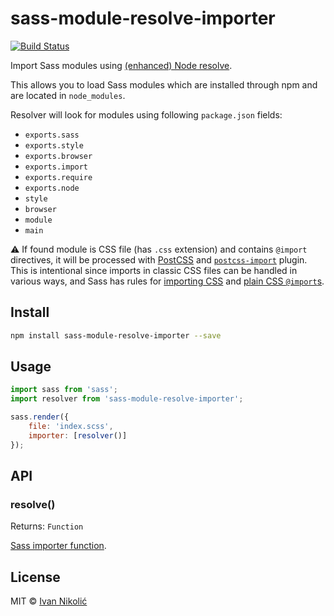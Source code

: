 # sass-module-resolve-importer

[![Build Status][ci-img]][ci]

Import Sass modules using
[(enhanced) Node resolve](https://github.com/webpack/enhanced-resolve).

This allows you to load Sass modules which are installed through npm and are
located in `node_modules`.

Resolver will look for modules using following `package.json` fields:

-   `exports.sass`
-   `exports.style`
-   `exports.browser`
-   `exports.import`
-   `exports.require`
-   `exports.node`
-   `style`
-   `browser`
-   `module`
-   `main`

⚠️ If found module is CSS file (has `.css` extension) and contains `@import`
directives, it will be processed with [PostCSS](https://postcss.org/) and
[`postcss-import`](https://github.com/postcss/postcss-import) plugin. This is
intentional since imports in classic CSS files can be handled in various ways,
and Sass has rules for
[importing CSS](https://sass-lang.com/documentation/at-rules/import#importing-css)
and
[plain CSS `@import`s](https://sass-lang.com/documentation/at-rules/import#plain-css-imports).

## Install

```sh
npm install sass-module-resolve-importer --save
```

## Usage

```js
import sass from 'sass';
import resolver from 'sass-module-resolve-importer';

sass.render({
	file: 'index.scss',
	importer: [resolver()]
});
```

## API

### resolve()

Returns: `Function`

[Sass importer function](https://github.com/sass/node-sass#importer--v200---experimental).

## License

MIT © [Ivan Nikolić](http://ivannikolic.com)

<!-- prettier-ignore-start -->

[ci]: https://travis-ci.com/niksy/sass-module-resolve-importer
[ci-img]: https://travis-ci.com/niksy/sass-module-resolve-importer.svg?branch=master

<!-- prettier-ignore-end -->
